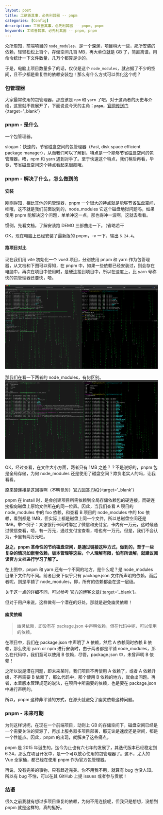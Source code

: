 ```yaml
---
layout: post
title: 工欲善其事，必先利其器 -- pnpm
categories: [Config]
description: 工欲善其事，必先利其器 -- pnpm, pnpm
keywords: 工欲善其事，必先利其器 -- pnpm, pnpm
---
```


众所周知，前端项目的 `node_modules`，是一个深渊，项目稍大一些，那所安装的依赖，轻轻松松上百个，存储空间几百 MB，再大单位就是 GB 了，简直离谱。用命令统计一下文件数量，几万个都算是少的。

于是，电脑上项目数量多了的话，仅仅是这个 `node_modules`，就占据了不少的空间，且不少都是重复性的依赖安装包！那么有什么方式可以优化这个呢？

### 包管理器

大家最常使用的包管理器，那应该是 `npm` 和 `yarn` 了吧，对于这两者的历史与介绍，这里就不做展开了，下面说说今天的主角：**`pnpm`**，[官网传送门](https://pnpm.io){:target='\_blank'}

### pnpm - 是什么

一个包管理器。

slogan：快速的，节省磁盘空间的包管理器（Fast, disk space efficient package manager），从而我们可以了解到，特点是一个能够节省磁盘空间的包管理器，唔，npm 和 yarn 遇到对手了。至于快速这个特点，我们稍后再看，毕竟，节省磁盘空间这个特点看起来很靓哦。

### pnpm - 解决了什么，怎么做到的

#### 安装

刚刚得知，相比其他的包管理器，pnpm 一个很大的特点就是能够节省磁盘空间，哇哦，这不就是我们前面说到的，node_modules 它这个磁盘地狱问题吗，如果使用 pnpm 能解决这个问题，单单冲这一点，那也得冲一波啊，这就去看看。

惯例，先看文档，了解安装跑 DEMO 三部曲走一下。（省略若干

OK，现在电脑上已经安装了最新版的 pnpm，-v 一下，输出 `6.24.4`。

#### 跑项目对比

现在我们用 vite 初始化一个 vue3 项目，分别使用 pnpm 和 yarn 作为包管理器，从文档和下图可以得知，在 pnpm 中，如果一些依赖已经安装过，则会存在电脑中，再次在项目中使用时，是硬连接到项目中，所以在速度上，比 yarn 号称快的包管理器还要快，唔。

![](/images/20220117151841.png)

那我们在看一下两者的 node_modules，有何区别。
![](/images/20220117153051.png)

OK，经过查看，在文件大小方面，两者只有 1MB 之差？？不是说好的，pnpm 包是全局存储，为何 node_modules 还是使用了磁盘空间？欺负老实人的吗，让我看看。

原来硬连接是这回事啊（不明觉厉）[官方回答 FAQ](https://pnpm.io/zh/faq){:target='\_blank'}

pnpm 在 install 时，是会创建项目所需依赖到全局存储依赖包的硬连接。而硬连接指向磁盘上原始文件所在的同一位置。因此，当我们查看 A 项目的 node_modules 中的 foo 依赖，和查看 B 项目的 node_modules 中的 foo 依赖，看到都是 1MB，但实际上都是磁盘上同一个文件，所以总磁盘空间还是 1MB。举个例子：某张银行卡同时绑定了微信和支付宝，卡内有一万元，这时候通过微信查看，唔，有一万元，通过支付宝查看，唔也有一万元，但是，我们不会认为，卡里有两万元吧。

**总之，pnpm 革命性的节约磁盘空间，是通过链接这种方式，做到的，至于一些复杂的情况如嵌套依赖，版本管理等这些，个人理解有限，怕有所误解，就建议阅读官方文档进行学习了解了。**

在上图中，pnpm 和 yarn 还有一个不同的地方，是什么呢？是 node_modules 目录下文件的不同。前者目录下似乎只有 package.json 文件所声明的依赖，而后者呢，则是平铺了 node_modules，即，所有的依赖都会在这一层级。

关于这一点的详细不同，可以参考 [官方的博客文章](https://pnpm.io/zh/blog/2020/05/27/flat-node-modules-is-not-the-only-way){:target='\_blank'}。

但对于用户来说，这样做有一个潜在的好处，那就是避免幽灵依赖！

#### 幽灵依赖

> 幽灵依赖，即没有在 package.json 中声明依赖，但在代码中呢，可以使用的依赖。

在项目中，我们在 package.json 中声明了 A 依赖，然后 A 依赖同时依赖 B 依赖，那么使用 yarn or npm 进行安装时，由于两者都是平铺 node_modules，那么在代码中，我们竟可以使用 B 依赖，尽管，package.json 中，未曾声明 B 依赖！

之所以说是潜在问题，即未来某时，我们项目不再使用 A 依赖了，或者 A 依赖升级，不再需要 B 依赖了，那么代码中，那个使用 B 依赖的地方，就会出问题。再者，本着版本管理规范的说法，在项目中所需要的依赖，也是要在 package.json 中进行声明的。

所以，pnpm 这种非平铺的方式，在源头就避免了幽灵依赖这种问题。

### pnpm - 未来可期

为何这样说呢，在现在一个前端项目，动则上 GB 的存储空间下，磁盘空间已经是一个需要关注的资源了，再加上服务器多项目部署，那无论是速度还是空间，都是一个性能点。因此，pnpm 的出现，就解决了这些痛点。

pnpm 是 2015 年诞生的，迄今为止也有六七年的发展了，其迭代版本已经稳定到 6.24，那么在项目开发中，是一个可以放心使用的包管理器了。这不，尤大的 Vue 全家桶，都已经在使用 pnpm 作为官方包管理器。

再说，没有完美的事物，只有趋近完美。你不用我不用，就算有 bug 也没人知。所以有 bug 不怕，可以在其 GitHub 上提 issues 或者参与贡献！

### 结语

很久之前我就有想过多项目重复的依赖，为何不用连接呢，但我只是想想，没想到 pnpm 就是这样的，真的挺好。
